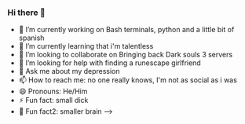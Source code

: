 ### Hi there 👋
- 🔭 I’m currently working on Bash terminals, python and a little bit of spanish
- 🌱 I’m currently learning that i'm talentless
- 👯 I’m looking to collaborate on Bringing back Dark souls 3 servers
- 🤔 I’m looking for help with finding a runescape girlfriend
- 💬 Ask me about my depression
- 📫 How to reach me: no one really knows, I'm not as social as i was
- 😄 Pronouns: He/Him
- ⚡ Fun fact: small dick
- 🖤 Fun fact2: smaller brain
-->
